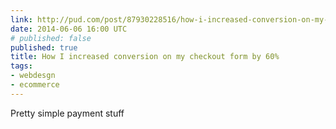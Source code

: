 ```yaml
---
link: http://pud.com/post/87930228516/how-i-increased-conversion-on-my-checkout-form-by-60
date: 2014-06-06 16:00 UTC
# published: false
published: true
title: How I increased conversion on my checkout form by 60%
tags:
- webdesgn
- ecommerce
---
```


Pretty simple payment stuff

